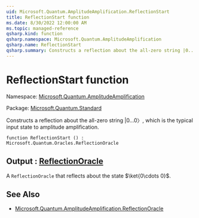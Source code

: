 ```yaml
---
uid: Microsoft.Quantum.AmplitudeAmplification.ReflectionStart
title: ReflectionStart function
ms.date: 8/30/2022 12:00:00 AM
ms.topic: managed-reference
qsharp.kind: function
qsharp.namespace: Microsoft.Quantum.AmplitudeAmplification
qsharp.name: ReflectionStart
qsharp.summary: Constructs a reflection about the all-zero string |0...0〉, which is the typical input state to amplitude amplification.
---
```


# ReflectionStart function

Namespace: [Microsoft.Quantum.AmplitudeAmplification](xref:Microsoft.Quantum.AmplitudeAmplification)

Package: [Microsoft.Quantum.Standard](https://nuget.org/packages/Microsoft.Quantum.Standard)


Constructs a reflection about the all-zero string |0...0〉, which is the typical input state to amplitude amplification.

```qsharp
function ReflectionStart () : Microsoft.Quantum.Oracles.ReflectionOracle
```


## Output : [ReflectionOracle](xref:Microsoft.Quantum.Oracles.ReflectionOracle)

A `ReflectionOracle` that reflects about the state $\ket{0\cdots 0}$.

## See Also

- [Microsoft.Quantum.AmplitudeAmplification.ReflectionOracle](xref:Microsoft.Quantum.AmplitudeAmplification.ReflectionOracle)